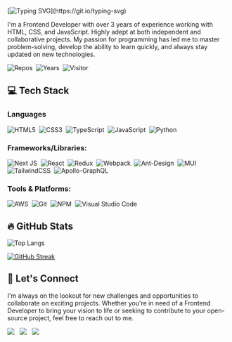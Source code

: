 [![Typing SVG](https://readme-typing-svg.demolab.com?font=Fira+Code&weight=600&size=30&duration=2000&pause=2000&color=1AA6F7&vCenter=true&width=500&lines=Hi%2C+I'm+Hoang+Tung+(%E2%97%8F'%E2%97%A1'%E2%97%8F))](https://git.io/typing-svg)

I'm a Frontend Developer with over 3 years of experience working with HTML, CSS, and JavaScript. Highly adept at both independent and collaborative projects. My passion for programming has led me to master problem-solving, develop the ability to learn quickly, and always stay updated on new technologies.

<img src="https://badges.pufler.dev/repos/HoangTung25879?color=6182e7" alt="Repos"></img>&nbsp;
<img src="https://badges.pufler.dev/years/HoangTung25879?color=fc7c42" alt="Years"></img>&nbsp;
<img src="https://komarev.com/ghpvc/?username=HoangTung25879" alt="Visitor"></img>
## 💻 Tech Stack
### Languages
![HTML5](https://img.shields.io/badge/html5-%23E34F26.svg?logo=html5&logoColor=white&height=25)&nbsp;
![CSS3](https://img.shields.io/badge/css3-%231572B6.svg?style=logo=css3&logoColor=white)&nbsp;
![TypeScript](https://img.shields.io/badge/typescript-%23007ACC.svg?style=logo=typescript&logoColor=white)&nbsp;
![JavaScript](https://img.shields.io/badge/javascript-%23323330.svg?style=logo=javascript&logoColor=%23F7DF1E)&nbsp;
![Python](https://img.shields.io/badge/python-3670A0?style=logo=python&logoColor=ffdd54)
### Frameworks/Libraries:
![Next JS](https://img.shields.io/badge/Next-black?style=logo=next.js&logoColor=white)&nbsp;
![React](https://img.shields.io/badge/react-%2320232a.svg?style=logo=react&logoColor=%2361DAFB)&nbsp;
![Redux](https://img.shields.io/badge/redux-%23593d88.svg?style=logo=redux&logoColor=white)&nbsp;
![Webpack](https://img.shields.io/badge/webpack-%238DD6F9.svg?style=logo=webpack&logoColor=black)&nbsp;
![Ant-Design](https://img.shields.io/badge/-AntDesign-%230170FE?style=logo=ant-design&logoColor=white)&nbsp;
![MUI](https://img.shields.io/badge/MUI-%230081CB.svg?style=logo=mui&logoColor=white)&nbsp;
![TailwindCSS](https://img.shields.io/badge/tailwindcss-%2338B2AC.svg?style=logo=tailwind-css&logoColor=white)&nbsp;
![Apollo-GraphQL](https://img.shields.io/badge/-ApolloGraphQL-311C87?style=logo=apollo-graphql)
### Tools & Platforms:
![AWS](https://img.shields.io/badge/AWS-%23FF9900.svg?style=logo=amazon-aws&logoColor=white)&nbsp;
![Git](https://img.shields.io/badge/git-%23F05033.svg?style=logo=git&logoColor=white)&nbsp;
![NPM](https://img.shields.io/badge/NPM-%23CB3837.svg?style=logo=npm&logoColor=white)&nbsp;
![Visual Studio Code](https://img.shields.io/badge/Visual%20Studio%20Code-0078d7.svg?style=logo=visual-studio-code&logoColor=white)
## 🔥 GitHub Stats
![Top Langs](https://github-readme-stats.vercel.app/api/top-langs/?username=HoangTung25879\&layout=compact&theme=dark)

[![GitHub Streak](https://streak-stats.demolab.com?user=HoangTung25879&theme=dark)](https://git.io/streak-stats)

## 🤝 Let's Connect
I'm always on the lookout for new challenges and opportunities to collaborate on exciting projects. Whether you're in need of a Frontend Developer to bring your vision to life or seeking to contribute to your open-source project, feel free to reach out to me.

<a style="color:transparent" href="mailto:hoangtung2579@gmail.com">
  <img src="https://img.shields.io/badge/Gmail-333333?logo=gmail&logoColor=red" />
</a>&nbsp;
<a style="color:transparent" href="https://linkedin.com/in/hoangtung2579" target="_blank">
  <img src="https://img.shields.io/badge/LinkedIn-0077B5?logo=linkedin&logoColor=white" target="_blank" />
</a>&nbsp;
<a style="color:transparent" href="https://phamkhachoangtung.com" target="_blank">
  <img src="https://img.shields.io/badge/Portfolio-FF5722?logo=todoist&logoColor=white" target="_blank" />
</a>
